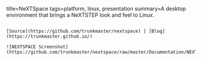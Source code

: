 title=NeXTSpace
tags=platform, linux, presentation
summary=A desktop environment that brings a NeXTSTEP look and feel to Linux.
~~~~~~

[Source](https://github.com/trunkmaster/nextspace) | [Blog](https://trunkmaster.github.io/)

![NEXTSPACE Screenshot](https://github.com/trunkmaster/nextspace/raw/master/Documentation/NEXTSPACE_Screenshot.png)


